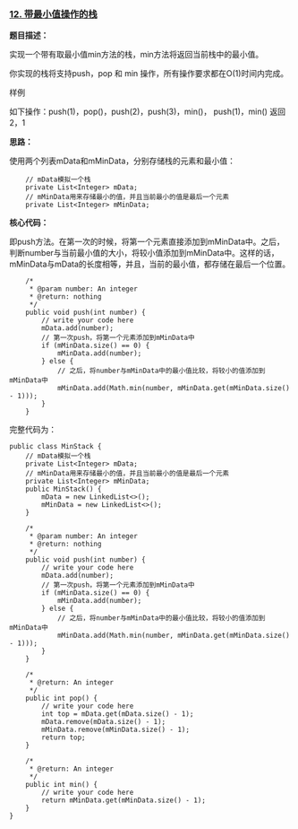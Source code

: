 ### [12. 带最小值操作的栈](http://www.lintcode.com/zh-cn/problem/min-stack/)

**题目描述：**

实现一个带有取最小值min方法的栈，min方法将返回当前栈中的最小值。

你实现的栈将支持push，pop 和 min 操作，所有操作要求都在O(1)时间内完成。

样例

如下操作：push(1)，pop()，push(2)，push(3)，min()， push(1)，min() 返回 2，1

**思路：**

使用两个列表mData和mMinData，分别存储栈的元素和最小值：

```
    // mData模拟一个栈
    private List<Integer> mData;
    // mMinData用来存储最小的值，并且当前最小的值是最后一个元素
    private List<Integer> mMinData;
```

**核心代码：**

即push方法。在第一次的时候，将第一个元素直接添加到mMinData中。之后，判断number与当前最小值的大小，将较小值添加到mMinData中。这样的话，mMinData与mData的长度相等，并且，当前的最小值，都存储在最后一个位置。

```
    /*
     * @param number: An integer
     * @return: nothing
     */
    public void push(int number) {
        // write your code here
        mData.add(number);
        // 第一次push，将第一个元素添加到mMinData中
        if (mMinData.size() == 0) {
            mMinData.add(number);
        } else {
            // 之后，将number与mMinData中的最小值比较，将较小的值添加到mMinData中
            mMinData.add(Math.min(number, mMinData.get(mMinData.size() - 1)));
        }
    }
```

完整代码为：

```
public class MinStack {
    // mData模拟一个栈
    private List<Integer> mData;
    // mMinData用来存储最小的值，并且当前最小的值是最后一个元素
    private List<Integer> mMinData;
    public MinStack() {
        mData = new LinkedList<>();
        mMinData = new LinkedList<>();
    }

    /*
     * @param number: An integer
     * @return: nothing
     */
    public void push(int number) {
        // write your code here
        mData.add(number);
        // 第一次push，将第一个元素添加到mMinData中
        if (mMinData.size() == 0) {
            mMinData.add(number);
        } else {
            // 之后，将number与mMinData中的最小值比较，将较小的值添加到mMinData中
            mMinData.add(Math.min(number, mMinData.get(mMinData.size() - 1)));
        }
    }

    /*
     * @return: An integer
     */
    public int pop() {
        // write your code here
        int top = mData.get(mData.size() - 1);
        mData.remove(mData.size() - 1);
        mMinData.remove(mMinData.size() - 1);
        return top;
    }

    /*
     * @return: An integer
     */
    public int min() {
        // write your code here
        return mMinData.get(mMinData.size() - 1);
    }
}
```